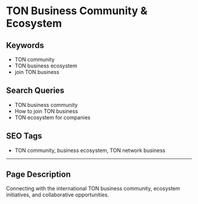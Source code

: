 # TON Business Community & Ecosystem

## Keywords
- TON community
- TON business ecosystem
- join TON business

## Search Queries
- TON business community
- How to join TON business
- TON ecosystem for companies

## SEO Tags
- TON community, business ecosystem, TON network business

---

## Page Description
Connecting with the international TON business community, ecosystem initiatives, and collaborative opportunities.
